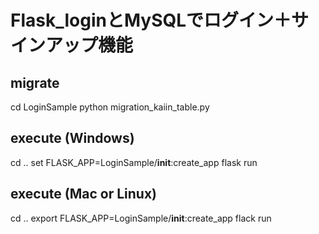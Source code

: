 # Flask_loginとMySQLでログイン＋サインアップ機能

## migrate
cd LoginSample
python migration_kaiin_table.py

## execute (Windows)
cd ..
set FLASK_APP=LoginSample/__init__:create_app
flask run

## execute (Mac or Linux)
cd ..
export FLASK_APP=LoginSample/__init__:create_app
flack run
